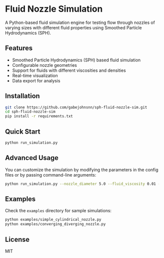# Fluid Nozzle Simulation

A Python-based fluid simulation engine for testing flow through nozzles of varying sizes with different fluid properties using Smoothed Particle Hydrodynamics (SPH).

## Features

- Smoothed Particle Hydrodynamics (SPH) based fluid simulation
- Configurable nozzle geometries
- Support for fluids with different viscosities and densities
- Real-time visualization
- Data export for analysis

## Installation

```bash
git clone https://github.com/gabejohnsnn/sph-fluid-nozzle-sim.git
cd sph-fluid-nozzle-sim
pip install -r requirements.txt
```

## Quick Start

```bash
python run_simulation.py
```

## Advanced Usage

You can customize the simulation by modifying the parameters in the config files or by passing command-line arguments:

```bash
python run_simulation.py --nozzle_diameter 5.0 --fluid_viscosity 0.01 --particles 1000
```

## Examples

Check the `examples` directory for sample simulations:

```bash
python examples/simple_cylindrical_nozzle.py
python examples/converging_diverging_nozzle.py
```

## License

MIT
